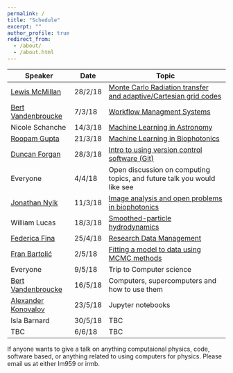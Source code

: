 ```yaml
---
permalink: /
title: "Schedule"
excerpt: ""
author_profile: true
redirect_from: 
  - /about/
  - /about.html
---
```



| Speaker   | Date       |               Topic                                               |
| --------  | ------     | ------------------------------------------------------------      |
| [Lewis McMillan](https://github.com/lewisfish)    | 28/2/18 | [Monte Carlo Radiation transfer and adaptive/Cartesian grid codes](/talks/2018-02-28-lewis-mcrt) |
| [Bert Vandenbroucke](https://github.com/bwvdnbro) | 7/3/18  | [Workflow Managment Systems](/talks/2018-03-07-bert-WMS) |
| Nicole Schanche       | 14/3/18    | [Machine Learning in Astronomy](/talks/2018-03-14-nicole-ML)
| [Roopam Gupta](https://opticalmanipulationgroup.wp.st-andrews.ac.uk/)          | 21/3/18    | [Machine Learning in Biophotonics](/talks/2018-03-21-roopam-ML) |
| [Duncan Forgan](https://github.com/dh4gan)       | 28/3/18    | [Intro to using version control software (Git)](/talks/2018-03-28-duncan-git) |
| Everyone       | 4/4/18     | Open discussion on computing topics, and future talk you would like see |
| [Jonathan Nylk](https://opticalmanipulationgroup.wp.st-andrews.ac.uk/)  | 11/3/18    | [Image analysis and open problems in biophotonics](/talks/2018-04-11-jonathan-Img)  |
| William Lucas  | 18/3/18    | [Smoothed-particle hydrodynamics](/talks/2018-04-18-will-SPH)  |
| [Federica Fina](https://www.st-andrews.ac.uk/staff/research/data/) | 25/4/18 | [Research Data Management](/talks/2018-04-25-Federica-DM) |
| [Fran Bartolić](https://github.com/fbartolic) | 2/5/18 | [Fitting a model to data using MCMC methods](/talks/2018-05-02-fran-mcmc) |
| Everyone | 9/5/18 | Trip to Computer science |
| [Bert Vandenbroucke](https://github.com/bwvdnbro)  | 16/5/18 | Computers, supercomputers and how to use them |
| [Alexander Konovalov](https://alex-konovalov.github.io/year-archive/) | 23/5/18 | Jupyter notebooks |
| Isla Barnard | 30/5/18 | TBC |
| TBC  | 6/6/18  | TBC |

If anyone wants to give a talk on anything computaional physics, code, software based, or anything related to using computers for physics. Please email us at either lm959 or irmb.

